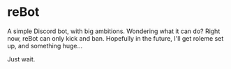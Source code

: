 # reBot
A simple Discord bot, with big ambitions.
Wondering what it can do? 
Right now, reBot can only kick and ban. Hopefully in the future, I'll get roleme set up, and something huge...

Just wait. 
